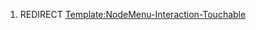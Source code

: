 1.  REDIRECT
    [Template:NodeMenu-Interaction-Touchable](Template:NodeMenu-Interaction-Touchable "wikilink")